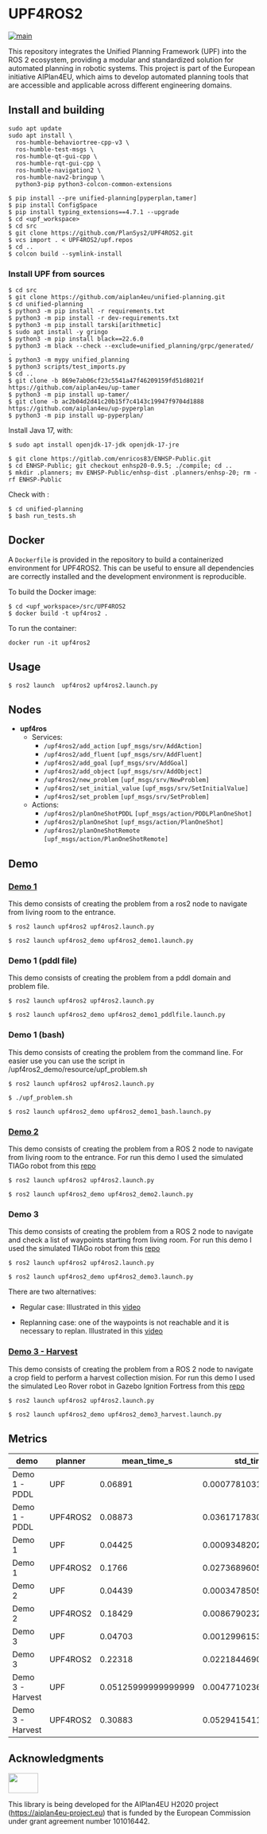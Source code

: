 # UPF4ROS2

[![main](https://github.com/PlanSys2/UPF4ROS2/actions/workflows/main.yaml/badge.svg)](https://github.com/PlanSys2/UPF4ROS2/actions/workflows/main.yaml)

This repository integrates the Unified Planning Framework (UPF) into the ROS 2 ecosystem, providing a modular and standardized solution for automated planning in robotic systems. This project is part of the European initiative AIPlan4EU, which aims to develop automated planning tools that are accessible and applicable across different engineering domains.

## Install and building

```
sudo apt update
sudo apt install \
  ros-humble-behaviortree-cpp-v3 \
  ros-humble-test-msgs \
  ros-humble-qt-gui-cpp \
  ros-humble-rqt-gui-cpp \
  ros-humble-navigation2 \
  ros-humble-nav2-bringup \
  python3-pip python3-colcon-common-extensions

```

```
$ pip install --pre unified-planning[pyperplan,tamer]
$ pip install ConfigSpace
$ pip install typing_extensions==4.7.1 --upgrade
$ cd <upf_workspace>
$ cd src
$ git clone https://github.com/PlanSys2/UPF4ROS2.git
$ vcs import . < UPF4ROS2/upf.repos
$ cd ..
$ colcon build --symlink-install
```

### Install UPF from sources

```
$ cd src
$ git clone https://github.com/aiplan4eu/unified-planning.git
$ cd unified-planning
$ python3 -m pip install -r requirements.txt
$ python3 -m pip install -r dev-requirements.txt
$ python3 -m pip install tarski[arithmetic]
$ sudo apt install -y gringo
$ python3 -m pip install black==22.6.0
$ python3 -m black --check --exclude=unified_planning/grpc/generated/ .
$ python3 -m mypy unified_planning
$ python3 scripts/test_imports.py
$ cd ..
$ git clone -b 869e7ab06cf23c5541a47f46209159fd51d8021f https://github.com/aiplan4eu/up-tamer
$ python3 -m pip install up-tamer/
$ git clone -b ac2b04d2d41c20b15f7c4143c19947f9704d1888 https://github.com/aiplan4eu/up-pyperplan
$ python3 -m pip install up-pyperplan/
```

Install Java 17, with:

```
$ sudo apt install openjdk-17-jdk openjdk-17-jre
```

```
$ git clone https://gitlab.com/enricos83/ENHSP-Public.git
$ cd ENHSP-Public; git checkout enhsp20-0.9.5; ./compile; cd ..
$ mkdir .planners; mv ENHSP-Public/enhsp-dist .planners/enhsp-20; rm -rf ENHSP-Public
```

Check with :

```
$ cd unified-planning
$ bash run_tests.sh
```

## Docker

A `Dockerfile` is provided in the repository to build a containerized environment for UPF4ROS2. This can be useful to ensure all dependencies are correctly installed and the development environment is reproducible.

To build the Docker image:

```
$ cd <upf_workspace>/src/UPF4ROS2
$ docker build -t upf4ros2 .
```

To run the container:

```
docker run -it upf4ros2
```

## Usage

`$ ros2 launch  upf4ros2 upf4ros2.launch.py`

## Nodes

- **upf4ros**
  - Services:
    - `/upf4ros2/add_action` `[upf_msgs/srv/AddAction]`
    - `/upf4ros2/add_fluent` `[upf_msgs/srv/AddFluent]`
    - `/upf4ros2/add_goal` `[upf_msgs/srv/AddGoal]`
    - `/upf4ros2/add_object` `[upf_msgs/srv/AddObject]`
    - `/upf4ros2/new_problem` `[upf_msgs/srv/NewProblem]`
    - `/upf4ros2/set_initial_value` `[upf_msgs/srv/SetInitialValue]`
    - `/upf4ros2/set_problem` `[upf_msgs/srv/SetProblem]`
  - Actions:
    - `/upf4ros2/planOneShotPDDL` `[upf_msgs/action/PDDLPlanOneShot]`
    - `/upf4ros2/planOneShot` `[upf_msgs/action/PlanOneShot]`
    - `/upf4ros2/planOneShotRemote` `[upf_msgs/action/PlanOneShotRemote]`

## Demo

### [Demo 1](https://www.youtube.com/watch?v=fObz6H1DnXs)

This demo consists of creating the problem from a ros2 node to navigate from living room to the entrance.

`$ ros2 launch upf4ros2 upf4ros2.launch.py`

`$ ros2 launch upf4ros2_demo upf4ros2_demo1.launch.py`

### Demo 1 (pddl file)

This demo consists of creating the problem from a pddl domain and problem file.

`$ ros2 launch upf4ros2 upf4ros2.launch.py`

`$ ros2 launch upf4ros2_demo upf4ros2_demo1_pddlfile.launch.py`

### Demo 1 (bash)

This demo consists of creating the problem from the command line. For easier use you can use the script in /upf4ros2_demo/resource/upf_problem.sh

`$ ros2 launch upf4ros2 upf4ros2.launch.py`

`$ ./upf_problem.sh`

`$ ros2 launch upf4ros2_demo upf4ros2_demo1_bash.launch.py`

### [Demo 2](https://www.youtube.com/watch?v=HJ46htSfPZY)

This demo consists of creating the problem from a ROS 2 node to navigate from living room to the entrance.
For run this demo I used the simulated TIAGo robot from this [repo](https://github.com/jmguerreroh/ros2_computer_vision)

`$ ros2 launch upf4ros2 upf4ros2.launch.py`

`$ ros2 launch upf4ros2_demo upf4ros2_demo2.launch.py`

### Demo 3

This demo consists of creating the problem from a ROS 2 node to navigate and check a list of waypoints starting from living room.
For run this demo I used the simulated TIAGo robot from this [repo](https://github.com/jmguerreroh/ros2_computer_vision)

`$ ros2 launch upf4ros2 upf4ros2.launch.py`

`$ ros2 launch upf4ros2_demo upf4ros2_demo3.launch.py`

There are two alternatives:

- Regular case: Illustrated in this [video](https://youtu.be/2nKqxGYlHk8)

- Replanning case: one of the waypoints is not reachable and it is necessary to replan. Illustrated in this [video](https://youtu.be/UJncg7GPCro)

### [Demo 3 - Harvest](https://youtu.be/21oZHhl7kcA)

This demo consists of creating the problem from a ROS 2 node to navigate a crop field to perform a harvest collection mision.
For run this demo I used the simulated Leo Rover robot in Gazebo Ignition Fortress from this [repo](https://github.com/luispri2001/gps_ignition_simulation)

`$ ros2 launch upf4ros2 upf4ros2.launch.py`

`$ ros2 launch upf4ros2_demo upf4ros2_demo3_harvest.launch.py`

## Metrics

| demo             | planner  | mean_time_s         | std_time_s            | num_runs |
| ---------------- | -------- | ------------------- | --------------------- | -------- |
| Demo 1 - PDDL    | UPF      | 0.06891             | 0.0007781031065639372 | 10       |
| Demo 1 - PDDL    | UPF4ROS2 | 0.08873             | 0.03617178304823925   | 10       |
| Demo 1           | UPF      | 0.04425             | 0.0009348202441586781 | 10       |
| Demo 1           | UPF4ROS2 | 0.1766              | 0.027368960520998957  | 10       |
| Demo 2           | UPF      | 0.04439             | 0.0003478505426185197 | 10       |
| Demo 2           | UPF4ROS2 | 0.18429             | 0.008679023242533935  | 10       |
| Demo 3           | UPF      | 0.04703             | 0.001299615327702778  | 10       |
| Demo 3           | UPF4ROS2 | 0.22318             | 0.0221844690418019    | 10       |
| Demo 3 - Harvest | UPF      | 0.05125999999999999 | 0.004771023649770213  | 10       |
| Demo 3 - Harvest | UPF4ROS2 | 0.30883             | 0.05294154113527276   | 10       |

## Acknowledgments

<img src="https://www.aiplan4eu-project.eu/wp-content/uploads/2021/07/euflag.png" width="60" height="40">

This library is being developed for the AIPlan4EU H2020 project (https://aiplan4eu-project.eu) that is funded by the European Commission under grant agreement number 101016442.
